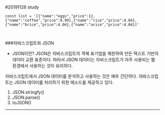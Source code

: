 #20191126 study

```
const list = '[{"name":"eggs","price":1},{"name":"coffee","price":9.99},{"name":"rice","price":4.04},{"name":"brice","price":4.04},{"name":"arice","price":4.04}]'



```

###자바스크립트와 JSON

- JSON이란? 
JSON은 자바스크립트의 객체 표기법을 제한하여 만든 텍스트 기반의 데이터 교환 표준이다.
따라서 JSON 데이터는 자바스크립트가 자주 사용되는 웹 환경에서 사용하는 것이 유리하다.

자바스크립트에서 JSON 데이터를 분석하고 사용하는 것은 매우 간단하다.
자바스크립트는 JSON 데이터를 처리하기 위한 메소드를 제공하고 있다.

1. JSON.stringfy()
2. JSON.parse()
3. toJSON()

---------------

